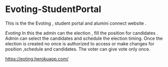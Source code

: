 # Evoting-StudentPortal

This is the the Evoting , student portal and alumini connect website . 

*Evoting*
In this the admin can the election , fill the position for candidates . Admin can select the candidates and schedule the election timing. Once the election is
created no once is authorized to access or make changes for position ,schedule and candidates. 
The voter can give vote only once.

https://eoting.herokuapp.com/
